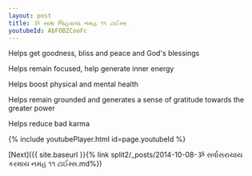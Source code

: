 ```yaml
---
layout: post
title: ૐ સાથ જિહવાયા નમહ ૧૧ ટાઈમ્સ
youtubeId: AbFOBZCooFc
---
```

 
 
Helps get goodness, bliss and peace and God's blessings
 
Helps remain focused, help generate inner energy 
 
Helps boost physical and mental health 
 
Helps remain grounded and generates a sense of gratitude towards the greater power 
 
Helps reduce bad karma
 
 
 
 


{% include youtubePlayer.html id=page.youtubeId %}
 
[Next]({{ site.baseurl }}{% link  split2/_posts/2014-10-08-ૐ સર્વાસરાયાય કરમાય નમહ ૧૧ ટાઈમ્સ.md%})
 
